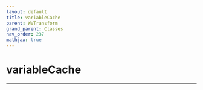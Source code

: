 ```yaml
---
layout: default
title: variableCache
parent: WVTransform
grand_parent: Classes
nav_order: 237
mathjax: true
---
```


#  variableCache




---

